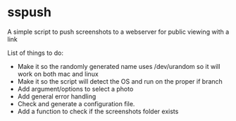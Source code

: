 # sspush
A simple script to push screenshots to a webserver for public viewing with a link

List of things to do:
- Make it so the randomly generated name uses /dev/urandom so it will work on both mac and linux
- Make it so the script will detect the OS and run on the proper if branch
- Add argument/options to select a photo
- Add general error handling
- Check and generate a configuration file.
- Add a function to check if the screenshots folder exists


